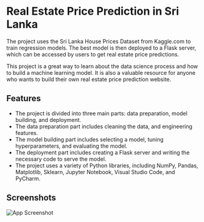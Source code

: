 
# Real Estate Price Prediction in Sri Lanka


The project uses the Sri Lanka House Prices Dataset from Kaggle.com to train regression models. The best model is then deployed to a Flask server, which can be accessed by users to get real estate price predictions.

This project is a great way to learn about the data science process and how to build a machine learning model. It is also a valuable resource for anyone who wants to build their own real estate price prediction website.




## Features

- The project is divided into three main parts: data preparation, model building, and deployment.
- The data preparation part includes cleaning the data, and engineering features.
- The model building part includes selecting a model, tuning hyperparameters, and evaluating the model.
- The deployment part includes creating a Flask server and writing the necessary code to serve the model.
- The project uses a variety of Python libraries, including NumPy, Pandas, Matplotlib, Sklearn, Jupyter Notebook, Visual Studio Code, and PyCharm.

## Screenshots

![App Screenshot](https://via.placeholder.com/468x300?text=App+Screenshot+Here)

